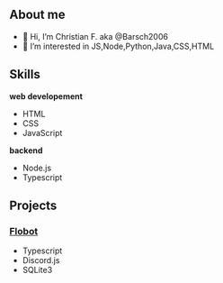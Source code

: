 ## __About me__

- 👋 Hi, I’m Christian F. aka  @Barsch2006
- 👀 I’m interested in JS,Node,Python,Java,CSS,HTML

## __Skills__
__web developement__
- HTML
- CSS
- JavaScript

__backend__
- Node.js
- Typescript

## __Projects__
  ### <a href="https://github.com/Mickhat/FloBot/">Flobot</a>
  - Typescript
  - Discord.js
  - SQLite3
